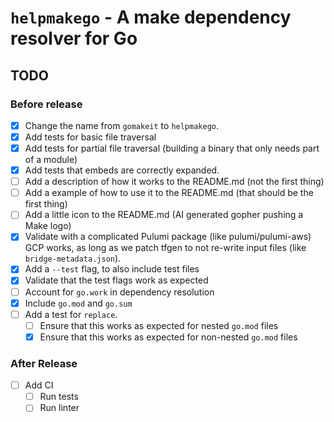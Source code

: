 # `helpmakego` - A make dependency resolver for Go

## TODO

### Before release

- [x] Change the name from `gomakeit` to `helpmakego`.
- [x] Add tests for basic file traversal
- [x] Add tests for partial file traversal (building a binary that only needs part of a module)
- [x] Add tests that embeds are correctly expanded.
- [ ] Add a description of how it works to the README.md (not the first thing)
- [ ] Add a example of how to use it to the README.md (that should be the first thing)
- [ ] Add a little icon to the README.md (AI generated gopher pushing a Make logo)
- [x] Validate with a complicated Pulumi package (like pulumi/pulumi-aws)
      GCP works, as long as we patch tfgen to not re-write input files (like `bridge-metadata.json`).
- [x] Add a `--test` flag, to also include test files
- [x] Validate that the test flags work as expected
- [ ] Account for `go.work` in dependency resolution
- [x] Include `go.mod` and `go.sum`
- [ ] Add a test for `replace`.
  - [ ] Ensure that this works as expected for nested `go.mod` files
  - [x] Ensure that this works as expected for non-nested `go.mod` files

### After Release

- [ ] Add CI
  - [ ] Run tests
  - [ ] Run linter
